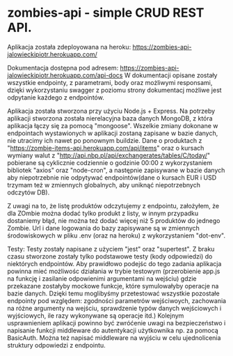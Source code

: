 # zombies-api - simple CRUD REST API.

Aplikacja została zdeployowana na heroku:
https://zombies-api-jalowieckipiotr.herokuapp.com/

Dokumentacja dostępna pod adresem:
https://zombies-api-jalowieckipiotr.herokuapp.com/api-docs
W dokumentacji opisane zostały wszystkie endpointy, z parametrami, body oraz możliwymi responsami, dzięki wykorzystaniu swagger z poziomu strony dokumentacj możliwe jest odpytanie każdego z endpointów.

Aplikacja została stworzona przy użyciu Node.js + Express.
Na potrzeby aplikacji stworzona została nierelacyjna baza danych MongoDB, z która aplikacja łączy się za pomocą "mongoose". 
Wszelkie zmiany dokonane w endpointach wystawionych w aplikacji zostaną zapisane w bazie danych, nie utracimy ich nawet po ponownym buildzie.
Dane o produktach z "https://zombie-items-api.herokuapp.com/api/items" oraz o kursach wymiany walut z "http://api.nbp.pl/api/exchangerates/tables/C/today/" pobierane są cyklicznie codziennie o godzinie 00:00 z wykorzystaniem bibliotek "axios" oraz "node-cron", a następnie zapisywane w bazie danych aby niepotrzebnie nie odpytywać endpointów(dane o kursach EUR i USD trzymam też w zmiennych globalnych, aby uniknąć niepotrzebnych odczytów DB).

Z uwagi na to, że listę produktów odczytujemy z endpointu, założyłem, że dla ZOmbie można dodać tylko produkt z listy, w innym przypadku dostaniemy błąd, nie można też dodać więcej niż 5 produktów do jednego Zombie.
Url i dane logowania do bazy zapisywane są w zmiennych środowiskowych w pliku .env (oraz na heroku) z wykorzystaniem "dot-env".

Testy:
Testy zostały napisane z użyciem "jest" oraz "supertest".
Z braku czasu stworzone zostały tylko podstawowe testy (kody odpowiedzi) do niektórych endpointów.
Aby prawidłowo podejśc do tego zadania aplikacja powinna mieć możliwośc działania w trybie testowym (przerobienie app.js na funkcję i zasilanie odpowienimi argumentami na wejściu) gdzie przekazane zostałyby mockowe funkcje, które symulowałyby operacje na bazie danych. Dzięki temu moglibyśmy przetestować wszystkie pozostałe endpointy pod względem: zgodności parametrów wejściwoych, zachowania na różne argumenty na wejściu, sprawdzenie typów danych wejściowych i wyjściowych, ile razy wykonywane są operacje itd.)
Kolejnym usprawnieniem aplikacji powinno być zwróćenie uwagi na bezpieczeństwo i napisanie funkcji middleware do autentykacji użytkownika np. za pomocą BasicAuth.
Można też napisać middleware na wyjściu w celu ujednolicenia struktury odpowiedzi z endpointu.






